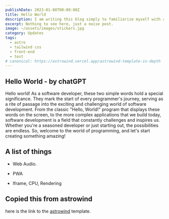 ```yaml
---
publishDate: 2023-01-08T00:00:00Z
title: Hello World
description: I am writing this blog simply to familiarize myself with astros blog functionality.
excerpt: Nothing to see here, just a noise post.
image: ~/assets/images/stickers.jpg
category: Updates
tags:
  - astro
  - tailwind css
  - front-end
  - test
# canonical: https://astrowind.vercel.app/astrowind-template-in-depth
---
```


## Hello World - by chatGPT

Hello world! As a software developer, these two simple words hold a special significance. They mark the start of every programmer's journey, serving as a rite of passage into the exciting and challenging world of software development. From the classic "Hello, World!" program that displays these words on the screen, to the more complex applications that we build today, software development is a field that constantly challenges and inspires us. Whether you're a seasoned developer or just starting out, the possibilities are endless. So, welcome to the world of programming, and let's start creating something amazing!


## A list of things

- Web Audio.

- PWA

- Iframe, CPU, Rendering

## Copied this from astrowind

here is the link to the [astrowind](https://github.com/onwidget/astrowind) template.